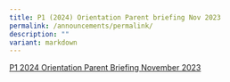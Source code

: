 ```yaml
---
title: P1 (2024) Orientation Parent briefing Nov 2023
permalink: /announcements/permalink/
description: ""
variant: markdown
---
```

[P1 2024 Orientation Parent Briefing November 2023](/files/SEMESTER%201%202024/p1%202024%20orientation%20parent%20briefing%20nov%202023.pdf)